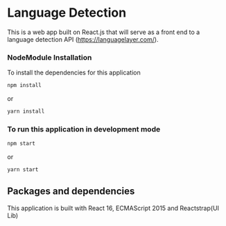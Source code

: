 # Language Detection

This is a web app built on React.js that will serve as a front end to a language detection API (https://languagelayer.com/).

### NodeModule Installation

To install the dependencies for this application

```sh
npm install
```

or

```sh
yarn install
```

### To run this application in development mode

```sh
npm start
```

or

```sh
yarn start
```

## Packages and dependencies

This application is built with React 16, ECMAScript 2015 and Reactstrap(UI Lib)
